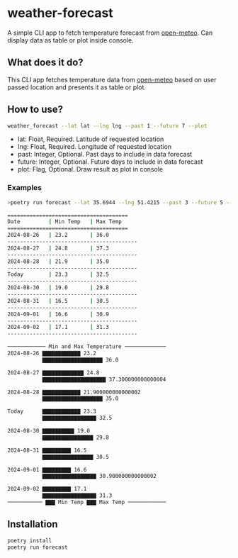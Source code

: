 # weather-forecast

A simple CLI app to fetch temperature forecast from [open-meteo](https://open-meteo.com). Can display data as table or plot inside console.

## What does it do?

This CLI app fetches temperature data from [open-meteo](https://open-meteo.com) based on user passed location and presents it as table or plot.

## How to use?

```bash
weather_forecast --lat lat --lng lng --past 1 --future 7 --plot
```

- lat: Float, Required. Latitude of requested location
- lng: Float, Required. Longitude of requested location
- past: Integer, Optional. Past days to include in data forecast
- future: Integer, Optional. Future days to include in data forecast
- plot: Flag, Optional. Draw result as plot in console

### Examples

```bash
>poetry run forecast --lat 35.6944 --lng 51.4215 --past 3 --future 5 --plot

======================================
Date         | Min Temp   | Max Temp
======================================
2024-08-26   | 23.2       | 36.0
-----------------------------------------
2024-08-27   | 24.8       | 37.3
-----------------------------------------
2024-08-28   | 21.9       | 35.0
-----------------------------------------
Today        | 23.3       | 32.5
-----------------------------------------
2024-08-30   | 19.0       | 29.8
-----------------------------------------
2024-08-31   | 16.5       | 30.5
-----------------------------------------
2024-09-01   | 16.6       | 30.9
-----------------------------------------
2024-09-02   | 17.1       | 31.3
-----------------------------------------

──────────── Min and Max Temperature ─────────────
2024-08-26 ▇▇▇▇▇▇▇▇▇▇▇▇ 23.2
           ▇▇▇▇▇▇▇▇▇▇▇▇▇▇▇▇▇▇▇ 36.0

2024-08-27 ▇▇▇▇▇▇▇▇▇▇▇▇▇ 24.8
           ▇▇▇▇▇▇▇▇▇▇▇▇▇▇▇▇▇▇▇▇ 37.300000000000004

2024-08-28 ▇▇▇▇▇▇▇▇▇▇▇▇ 21.900000000000002
           ▇▇▇▇▇▇▇▇▇▇▇▇▇▇▇▇▇▇▇ 35.0

Today      ▇▇▇▇▇▇▇▇▇▇▇▇ 23.3
           ▇▇▇▇▇▇▇▇▇▇▇▇▇▇▇▇▇ 32.5

2024-08-30 ▇▇▇▇▇▇▇▇▇▇ 19.0
           ▇▇▇▇▇▇▇▇▇▇▇▇▇▇▇▇ 29.8

2024-08-31 ▇▇▇▇▇▇▇▇▇ 16.5
           ▇▇▇▇▇▇▇▇▇▇▇▇▇▇▇▇ 30.5

2024-09-01 ▇▇▇▇▇▇▇▇▇ 16.6
           ▇▇▇▇▇▇▇▇▇▇▇▇▇▇▇▇▇ 30.900000000000002

2024-09-02 ▇▇▇▇▇▇▇▇▇ 17.1
           ▇▇▇▇▇▇▇▇▇▇▇▇▇▇▇▇▇ 31.3
─────────── ▇▇▇ Min Temp ▇▇▇ Max Temp ────────────
```

## Installation

```bash
poetry install
poetry run forecast
```
